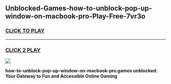 
## Unblocked-Games-how-to-unblock-pop-up-window-on-macbook-pro-Play-Free-7vr3o
<h3>
<a href="https://premium76.site?title=how-to-unblock-pop-up-window-on-macbook-pro&ref=18A1">CLICK TO PLAY</a></h3>
<hr>

<h3>
<a href="https://premium76.site?title=how-to-unblock-pop-up-window-on-macbook-pro&ref=18A1">CLICK 2 PLAY</a>
  
</h3>

<a href="https://premium76.site?title=how-to-unblock-pop-up-window-on-macbook-pro&ref=18A1"><img src="https://clearcache.store/games.png"></a>


**how-to-unblock-pop-up-window-on-macbook-pro games unblocked: Your Gateway to Fun and Accessible Online Gaming**

